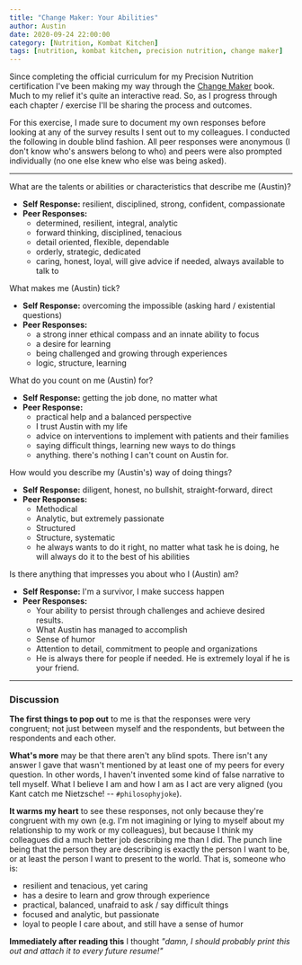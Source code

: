 ```yaml
---
title: "Change Maker: Your Abilities"
author: Austin
date: 2020-09-24 22:00:00
category: [Nutrition, Kombat Kitchen]
tags: [nutrition, kombat kitchen, precision nutrition, change maker]
---
```


Since completing the official curriculum for my Precision Nutrition certification I've been making my way through the [Change Maker](https://amzn.to/33XNzvz) book.  Much to my relief it's quite an interactive read.  So, as I progress through each chapter / exercise I'll be sharing the process and outcomes.

For this exercise, I made sure to document my own responses before looking at any of the survey results I sent out to my colleagues.  I conducted the following in double blind fashion.  All peer responses were anonymous (I don't know who's answers belong to who) and peers were also prompted individually (no one else knew who else was being asked).

---

What are the talents or abilities or characteristics that describe me (Austin)?

* **Self Response:** resilient, disciplined, strong, confident, compassionate
* **Peer Responses:**
    * determined, resilient, integral, analytic
    * forward thinking, disciplined, tenacious
    * detail oriented, flexible, dependable
    * orderly, strategic, dedicated
    * caring, honest, loyal, will give advice if needed, always available to talk to

What makes me (Austin) tick?

* **Self Response:** overcoming the impossible (asking hard / existential questions)
* **Peer Responses:**
    * a strong inner ethical compass and an innate ability to focus
    * a desire for learning
    * being challenged and growing through experiences
    * logic, structure, learning

What do you count on me (Austin) for?

* **Self Response:** getting the job done, no matter what
* **Peer Response:**
    * practical help and a balanced perspective
    * I trust Austin with my life
    * advice on interventions to implement with patients and their families
    * saying difficult things, learning new ways to do things
    * anything. there's nothing I can't count on Austin for.

How would you describe my (Austin's) way of doing things?

* **Self Response:** diligent, honest, no bullshit, straight-forward, direct
* **Peer Responses:**
    * Methodical
    * Analytic, but extremely passionate
    * Structured
    * Structure, systematic
    * he always wants to do it right, no matter what task he is doing, he will always do it to the best of his abilities

Is there anything that impresses you about who I (Austin) am?

* **Self Response:** I'm a survivor, I make success happen
* **Peer Responses:**
    * Your ability to persist through challenges and achieve desired results.
    * What Austin has managed to accomplish
    * Sense of humor
    * Attention to detail, commitment to people and organizations
    * He is always there for people if needed.  He is extremely loyal if he is your friend.

---

###  Discussion

**The first things to pop out** to me is that the responses were very congruent; not just between myself and the respondents, but between the respondents and each other.

**What's more** may be that there aren't any blind spots.  There isn't any answer I gave that wasn't mentioned by at least one of my peers for every question.  In other words, I haven't invented some kind of false narrative to tell myself.  What I believe I am and how I am as I act are very aligned (you Kant catch me Nietzsche! -- ```#philosophyjoke```).

**It warms my heart** to see these responses, not only because they're congruent with my own (e.g. I'm not imagining or lying to myself about my relationship to my work or my colleagues), but because I think my colleagues did a much better job describing me than I did.  The punch line being that the person they are describing is exactly the person I want to be, or at least the person I want to present to the world.  That is, someone who is:

* resilient and tenacious, yet caring
* has a desire to learn and grow through experience
* practical, balanced, unafraid to ask / say difficult things
* focused and analytic, but passionate
* loyal to people I care about, and still have a sense of humor

**Immediately after reading this** I thought *"damn, I should probably print this out and attach it to every future resume!"*
